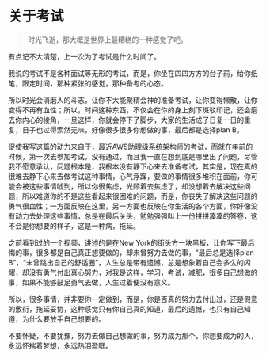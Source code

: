 # 关于考试

> 时光飞逝，那大概是世界上最糟糕的一种感觉了吧。

有点记不大清楚，上一次为了考试是什么时间了。

我说的考试不是各种面试等无形的考试，而是，你坐在四四方方的台子前，给你纸笔，限定时间，那种紧张的感觉，那种备考的心态。

所以时光会消磨人的斗志，让你不大能聚精会神的准备考试，让你变得懒散，让你变得不再有血性；所以，时间这种东西，不仅会在你的身上刻下斑驳印记，还会磨去你内心的棱角，一旦这样，你就会停下了脚步，大家的生活成了日复一日的重复，日子也过得索然无味，好像很多很多你想做的事，最后都是选择plan B。

促使我写这篇的动力来自于，最近AWS助理级系统架构师的考试，而就在年前的时候，第一次去参加考试，没有通过，而且我一直在想到底是哪里出了问题，尽管我不愿意承认，问题根本是，我根本没有静下心来去准备考试，其实是，现在真的很难去静下心来去做考试这种事情，心气浮躁，要做的事情很多堆积在面前，你可能会被这些事情唬到，所以你很焦虑，光顾着去焦虑了，却没想着去解决这些问题，所以难道你的不是这些看起来很困难的问题，而是，你丧失了解决这些问题的勇气很血性；一方面反映在这里，另一方面也反映在你生活的各个方面，你好像没有动力去处理这些事情，总是在最后关头，勉勉强强叫上一份拼拼凑凑的答卷，这不会是你想要的样子，这是一种病，拖延。

之前看到过的一个视频，讲述的是在New York的街头方一块黑板，让你写下最后悔的事，很多都是自己真正想要做的，却未曾努力去做的事，“最后总是选择plan B”，“未曾跳出自己的舒适圈”，人生总是带有遗憾，总是想象着自己会多么的闪耀，却没有勇气付出真心努力，对我是这样，学习，考试，减肥，很多自己想做的事，如果不能够鼓足勇气去做，人生过着便没有意义。

所以，很多事情，并非要你一定做到，而是，你是否真的努力去付出过，还是假意的敷衍，拖延妥协，这种感觉只有你自己真的知道，最后的遗憾，也只有自己知道，为什么要放手自己想要的。

不要怀疑，不要犹豫，努力去做自己想做的事，努力成为那个，你想要成为的人，永远怀揣着梦想，永远热泪盈眶。